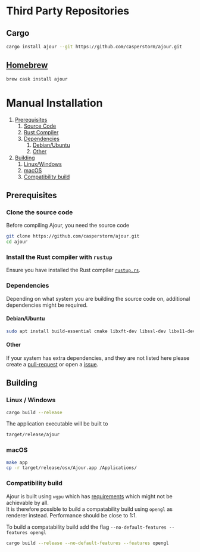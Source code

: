 # Third Party Repositories

## Cargo
```sh
cargo install ajour --git https://github.com/casperstorm/ajour.git
```

## [Homebrew](https://brew.sh/)
```sh
brew cask install ajour
```

# Manual Installation

1. [Prerequisites](#prerequisites)
    1. [Source Code](#clone-the-source-code)
    2. [Rust Compiler](#install-the-rust-compiler-with-rustup)
    3. [Dependencies](#dependencies)
        1. [Debian/Ubuntu](#debianubuntu)
        2. [Other](#other)
2. [Building](#building)
    1. [Linux/Windows](#linux--windows)
    2. [macOS](#macos)
    3. [Compatibility build](#compatibility-build)
        
        
## Prerequisites

### Clone the source code

Before compiling Ajour, you need the source code

```sh
git clone https://github.com/casperstorm/ajour.git
cd ajour
```

### Install the Rust compiler with `rustup`

Ensure you have installed the Rust compiler [`rustup.rs`](https://rustup.rs/).

### Dependencies

Depending on what system you are building the source code on, additional dependencies might be required.

#### Debian/Ubuntu

```sh
sudo apt install build-essential cmake libxft-dev libssl-dev libx11-dev
```

#### Other

If your system has extra dependencies, and they are not listed here please create a [pull-request](https://github.com/casperstorm/ajour/pulls) or open a [issue](https://github.com/casperstorm/ajour/issues).

## Building

### Linux / Windows

```sh
cargo build --release
```

The application executable will be built to

```sh
target/release/ajour
``` 

### macOS

```sh
make app
cp -r target/release/osx/Ajour.app /Applications/
```

### Compatibility build
Ajour is built using `wgpu` which has [requirements](https://github.com/gfx-rs/wgpu#supported-platforms) which might not be achievable by all.  
It is therefore possible to build a compatability build using `opengl` as renderer instead. Performance should be close to 1:1.

To build a compatability build add the flag `--no-default-features --features opengl`

```sh
cargo build --release --no-default-features --features opengl
```


